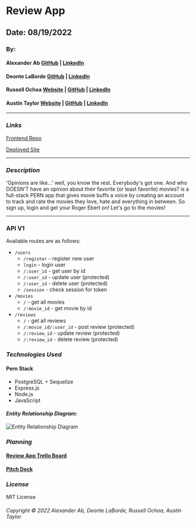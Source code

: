 # Review App

<!-- ![](https://) -->

## Date: 08/19/2022

### By:

#### Alexander Ab [GitHub](https://github.com/Arkeda221) | [LinkedIn](https://www.linkedin.com/in/alexander-ab-831b01182/)

#### Deonte LaBorde [GitHub](https://github.com/deontelaborde) | [LinkedIn](https://www.linkedin.com/in/deonte-laborde/)

#### Russell Ochoa [Website](https://www.eg15m.com/) | [GitHub](https://github.com/russellgochoa) | [LinkedIn](https://www.linkedin.com/in/russell-ochoa-7a2a9516/)

#### Austin Taylor [Website](http://wwww.austinrt.io) | [GitHub](https://github.com/austin-rt) | [LinkedIn](https://www.linkedin.com/in/austinrt/)

---

### **_Links_**

[Frontend Repo](https://github.com/deontelaborde/review-app-frontend)

[Deployed Site](https://rated-our.vercel.app/)

---

### **_Description_**

'Opinions are like...' well, you know the rest. Everybody's got one. And who DOESN'T have an opinion about their favorite (or least favorite) movies?
<BLANK> is a full-stack PERN app that gives movie buffs a voice by creating an account to track and rate the movies they love, hate and everything in between.
So sign up, login and get your Roger Ebert on!
Let's go to the movies!

---

### API V1

Available routes are as follows:

- `/users`
  - `/register` - register new user
  - `login` - login user
  - `/:user_id` - get user by id
  - `/:user_id` - update user (protected)
  - `/:user_id` - delete user (protected)
  - `/session` - check session for token
- `/movies`
  - `/` - get all movies
  - `/:movie_id` - get movie by id
- `/reviews`
  - `/` - get all reviews
  - `/:movie_id/:user_id` - post review (protected)
  - `/:review_id` - update review (protected)
  - `/:review_id` - delete review (protected)

### **_Technologies Used_**

#### Pern Stack

- PostgreSQL + Sequelize
- Express.js
- Node.js
- JavaScript

#### **_Entity Relationship Diagram:_**

![Entity Relationship Diagram](https://i.imgur.com/DTgzf9p.jpg 'Entity Relationship Diagram')

### **_Planning_**

#### [Review App Trello Board](https://trello.com/b/d8YA7n90/project-3-group-project-full-stack-pern)

#### [Pitch Deck](https://docs.google.com/presentation/d/11M8HGzGrm8CSpOnwoeq4S8t1Yv0SOahvGrRx6fpsFOU/edit?usp=sharing)

### **_License_**

MIT License

###### Copyright &copy; 2022 Alexander Ab, Deonte LaBorde, Russell Ochoa, Austin Taylor
